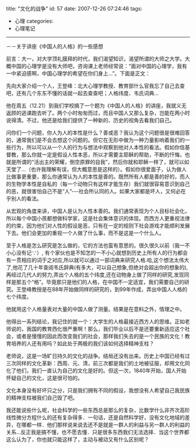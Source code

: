 title: "文化的战争"
id: 57
date: 2007-12-26 07:24:46
tags: 
- 心理
categories: 
- 心理笔记
---

－－关于讲座《中国人的人格》的一些感想

前言：大一，对大学顶礼膜拜的时代，我们渴望知识，渴望所谓的大师之大学。大概中国的心理学是没有大师吧，咨询课上老师经常说：“面对中国的心理学，我有一中紧迫感啊，中国心理学的希望在你们身上…”。下面是正文：

先向大家介绍一个人，王登峰：北大心理学教授、教育部什么官我忘了自己去查吧，还有几个东东不懂的话就一起去查查吧；人格纬度、韦氏词典…

他在周五（12.21）到我们学校搞了一个题为《中国人的人格》的讲座，我就义无返顾的逃课跑去听了。两个小时匆匆而过，而且中国人又那么复杂，岂能在两小时说得清。不过，他还是给我们提供了一种新的、历史的视角去看我们自己。

问你们一个问题，你人为人的本性是什么？善或恶？我认为这个问题很是很难回答的，通常我们是不会去想这个问题的。但它在无形中做为一种力量影响着我们的一些行为，所以可以从一个人的行为与想法中观察到他对人本性的看法。假如你信基督教，那么你就一定是假设人性本恶，所以才需要主耶稣的帮助，不断的忏悔，也就是所谓的“活出主的荣耀，倒空原罪的自我”，然后你就和耶稣一样了，就可以如天堂了…（也许我理解有误，但大概意思是这样的）。假如你很爱面子，认为做人比做事更重要，那么你通常认为人的本性是善的。既然所有人都是善的好的，而人的生物学本性是自私的（每一个动物只有这样才能生存）我们就很容易意识到自己的恶，就很害怕自己不是“人”---社会所认同的人。如果大家都是坏人，又何必在乎别人的看法。

从宏观的角度来讲，中国人是认为人性本善的。我们通常表现为个人目标社会化，所以每个中国小孩都想做科学家，这是社会集体意识的体现。而西方人更重视法律的约束，因为他们对人性的假设是恶，只有在一定的规则下社会游戏才能顺利发展下去。他们会更加的重视一个人做了什么事，而不是这是一个什么人。

至于人格是怎么研究是怎么做的，它的方法也蛮有意思的。很久很久以前（我一不小心没有记∵）, 有个家伙也是不知怎的一不小心就想到历史上所有人的行为都会有一贯相应的词于之对应,所以就可以通过一部词典来研究人格.哈,这个想法太伟大了,他花了几十年查阅韦氏辞典(有多大，可以自己想象,但绝对会超出你的想象的),再经过几代人的努力,弄出个人格的五个纬度,还在动物身上做了同样的研究,发现同样是那五个“格”。毕竟那只是他们的人格，在中国不一定适宜，我们需要自己的研究。王登峰教授是在88年开始做同样的研究的，到99年作成，弄出中国人人格的七个纬度。

他就用这个人格量表对大量的中国人做了测量。结果是在意料之外，情理之中。

他得出一系列结论，我记住的就一个：大学生的人格最接近西方人的思维。正如老师说的，我国的教育西化很严重啊！那么，我们毕业以后不是还要重新适应这个社会，或者是慢慢的因此而改变我们的社会，那样我们失去的是一个民族的文化！教育培养的人还有用吗？如此处于两极的我们该如何选择精神支柱？

老师说，这是一场旷日持久的文化的战争。结局还没有出来。历史上中国已经有过三次同样的文化革新：西周、元、清，前三次都是我们的土地被征服，却用文化同化了他们，我们一直认为自己的文化是好的。但这一次，1840年开始，国人开始怀疑自己的文化，这是很可怕的。

文化本身没有好坏只之分，只是我们拥有不同的假设，我想没有人希望自己我民族的精神支柱被我们自己毁了吧。

我还能说些什么呢，社会科学的一些东西总是那么的复杂，比数学什么非齐次高阶线性微分方程什么的还有复杂得多．一句话，还是自然科学好，没有文化地域的差异，在哪都一样．他们那样说来说去还不是就是一群人的利益与另一群人的利益的关系…反正我是搞不懂，也不愿去懂．只是很多东西我们无法选择．当这个世界都这么认为了，你也就只能这样了，主动与被动又有什么区别呢？
